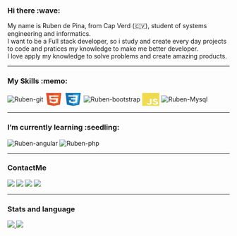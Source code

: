 <h3> Hi there :wave: </h3>

My name is Ruben de Pina, from Cap Verd (:cape_verde:), student of systems engineering and informatics.<br> 
I want to be a Full stack developer, so i study and create every day projects to code and pratices my knowledge to make me better developer.<br> 
I love apply my knowledge to solve problems and create amazing products.
<hr>

<h3> My Skills :memo: </h3>  

<div style="display: inline_block">
  <img align="center" alt="Ruben-git" height="30" width="40" src="https://cdn.jsdelivr.net/gh/devicons/devicon/icons/git/git-original.svg" />
  <img align="center" alt="Ruben-HTML" height="30" width="40" src="https://raw.githubusercontent.com/devicons/devicon/master/icons/html5/html5-original.svg">
  <img align="center" alt="Ruben-CSS" height="30" width="40" src="https://raw.githubusercontent.com/devicons/devicon/master/icons/css3/css3-original.svg">
  <img align="center" alt="Ruben-bootstrap" height="30" width="40" src="https://cdn.jsdelivr.net/gh/devicons/devicon/icons/bootstrap/bootstrap-original.svg" />
  <img align="center" alt="Ruben-Js" height="30" width="40" src="https://raw.githubusercontent.com/devicons/devicon/master/icons/javascript/javascript-plain.svg">
  <img align="center" alt="Ruben-Mysql" height="30" width="40" src="https://cdn.jsdelivr.net/gh/devicons/devicon/icons/mysql/mysql-original-wordmark.svg" />
</div>
<hr>

<h3> I’m currently learning  :seedling: </h3>

<div style="display: inline_block">
  <img align="center" alt="Ruben-angular" height="30" width="40" src="https://cdn.jsdelivr.net/gh/devicons/devicon/icons/angularjs/angularjs-original.svg" />
  <img align="center" alt="Ruben-php" height="40" width="50" src="https://cdn.jsdelivr.net/gh/devicons/devicon/icons/php/php-original.svg" /> 
</div>
<hr> 

<h3> ContactMe </h3>

<div>
 <a href="https://www.instagram.com/ruben.jr__/" target="_blank"><img src="https://img.shields.io/badge/-Instagram-%23E4405F?style=for-the-badge&logo=instagram&logoColor=white" target="_blank"></a>
 <a href="https://discord.com/channels/925039135952101377/925039136438648844" target="_blank"><img src="https://img.shields.io/badge/Discord-7289DA?style=for-the-badge&logo=discord&logoColor=white" target="_blank"></a> 
  <a href = "mailto:rubenpina758@gmail.com"><img src="https://img.shields.io/badge/-Gmail-%23333?style=for-the-badge&logo=gmail&logoColor=white" target="_blank"></a>
  <a href="https://www.linkedin.com/in/ruben-pina-3851b4235/" target="_blank"><img src="https://img.shields.io/badge/-LinkedIn-%230077B5?style=for-the-badge&logo=linkedin&logoColor=white" target="_blank"></a> 
</div>
<hr>

<h3> Stats and language </h3>

<div>
  <a href="https://github.com/Ruben-JR">
  <img height="180em" src="https://github-readme-stats.vercel.app/api?username=Ruben-JR&show_icons=true&theme=dark&include_all_commits=true&count_private=true"/>
  <img height="180em" src="https://github-readme-stats.vercel.app/api/top-langs/?username=Ruben-JR&layout=compact&langs_count=7&theme=dark"/>
</div>
